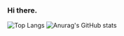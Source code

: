 ### Hi there.

![Top Langs](https://github-readme-stats.vercel.app/api/top-langs/?username=rimao-uni&layout=compact)
![Anurag's GitHub stats](https://github-readme-stats.vercel.app/api?username=rimao-uni)
